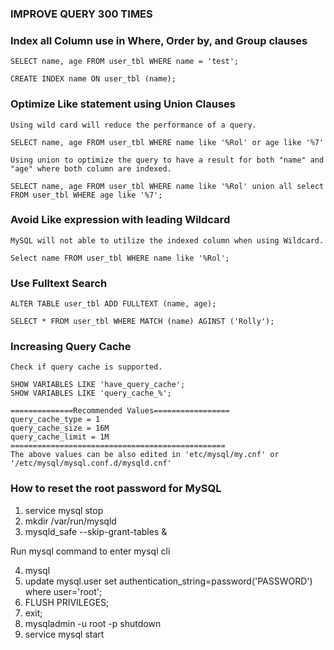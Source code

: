 ### IMPROVE QUERY 300 TIMES

### Index all Column use in Where, Order by, and Group clauses
```vim
SELECT name, age FROM user_tbl WHERE name = 'test';

CREATE INDEX name ON user_tbl (name);
```
### Optimize Like statement using Union Clauses
```vim
Using wild card will reduce the performance of a query.

SELECT name, age FROM user_tbl WHERE name like '%Rol' or age like '%7'

Using union to optimize the query to have a result for both "name" and "age" where both column are indexed.

SELECT name, age FROM user_tbl WHERE name like '%Rol' union all select FROM user_tbl WHERE age like '%7';

```
### Avoid Like expression with leading Wildcard
```vim
MySQL will not able to utilize the indexed column when using Wildcard.

Select name FROM user_tbl WHERE name like '%Rol';
```
### Use Fulltext Search
```vim
ALTER TABLE user_tbl ADD FULLTEXT (name, age);

SELECT * FROM user_tbl WHERE MATCH (name) AGINST ('Rolly');
```
### Increasing Query Cache 
```vim
Check if query cache is supported.

SHOW VARIABLES LIKE 'have_query_cache'; 
SHOW VARIABLES LIKE 'query_cache_%';

==============Recommended Values=================
query_cache_type = 1   
query_cache_size = 16M
query_cache_limit = 1M
================================================
The above values can be also edited in 'etc/mysql/my.cnf' or '/etc/mysql/mysql.conf.d/mysqld.cnf'
```


### How to reset the root password for MySQL

1. service mysql stop
2. mkdir /var/run/mysqld
3. mysqld_safe --skip-grant-tables &

Run mysql command to enter mysql cli

4. mysql
5. update mysql.user set authentication_string=password('PASSWORD') where user='root';
6. FLUSH PRIVILEGES;
7. exit;
8. mysqladmin -u root -p shutdown
9. service mysql start

